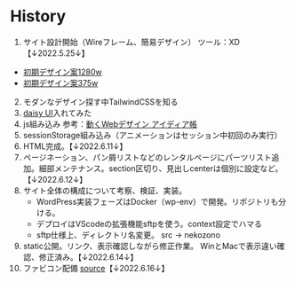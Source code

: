 # History
1. サイト設計開始（Wireフレーム、簡易デザイン） ツール：XD【↓2022.5.25↓】
  - [初期デザイン案1280w](https://xd.adobe.com/view/193944f9-4114-4ae5-bb9f-5cd4284df7d6-4c6a/?fullscreen)
  - [初期デザイン案375w](https://xd.adobe.com/view/e0d61eca-fe49-4461-8113-8ac5e36b7315-b585/?fullscreen)
2. モダンなデザイン探す中TailwindCSSを知る
3. [daisy UI](https://daisyui.com/)入れてみた
4. js組み込み 参考：[動くWebデザイン
アイディア帳](https://coco-factory.jp/ugokuweb/)
5. sessionStorage組み込み（アニメーションはセッション中初回のみ実行）
6. HTML完成。【↓2022.6.11↓】
7. ページネーション、パン屑リストなどのレンタルページにパーツリスト追加。細部メンテナンス。section区切り、見出しcenterは個別に設定など。【↓2022.6.12↓】
8. サイト全体の構成について考察、検証、実装。
   - WordPress実装フェーズはDocker（wp-env）で開発。リポジトリも分ける。
   - デプロイはVScodeの拡張機能sftpを使う。context設定でハマる
   - sftp仕様上、ディレクトリ名変更。 src → nekozono 
9.  static公開。リンク、表示確認しながら修正作業。 WinとMacで表示違い確認、修正済み。【↓2022.6.14↓】
10. ファビコン配備 [source](https://evilmartians.com/chronicles/how-to-favicon-in-2021-six-files-that-fit-most-needs)【↓2022.6.16↓】

